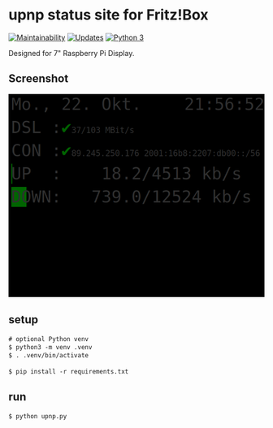 # upnp status site for Fritz!Box
[![Maintainability](https://api.codeclimate.com/v1/badges/e8d99dc57b8332c5aae5/maintainability)](https://codeclimate.com/github/Monschichi/upnp/maintainability)
[![Updates](https://pyup.io/repos/github/Monschichi/upnp/shield.svg)](https://pyup.io/repos/github/Monschichi/upnp/)
[![Python 3](https://pyup.io/repos/github/Monschichi/upnp/python-3-shield.svg)](https://pyup.io/repos/github/Monschichi/upnp/)

Designed for 7" Raspberry Pi Display.

## Screenshot
![Screenshot](Screenshot.png)

## setup
```commandline
# optional Python venv
$ python3 -m venv .venv
$ . .venv/bin/activate
  
$ pip install -r requirements.txt
```
## run
```python
$ python upnp.py
```